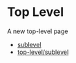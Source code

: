 <!-- TITLE: Top Level -->
<!-- SUBTITLE: A quick summary of Top Level -->

# Top Level
A new top-level page

* [sublevel](sublevel)
* [top-level/sublevel](top-level/sublevel)